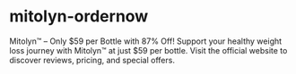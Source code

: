 # mitolyn-ordernow
Mitolyn™ – Only $59 per Bottle with 87% Off!  Support your healthy weight loss journey with Mitolyn™ at just $59 per bottle. Visit the official website to discover reviews, pricing, and special offers.
